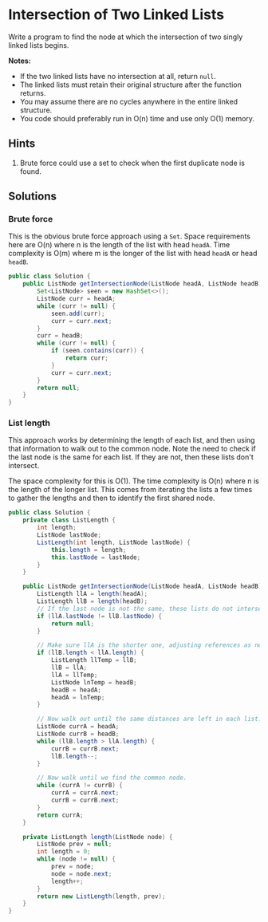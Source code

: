 # Intersection of Two Linked Lists

Write a program to find the node at which the intersection of two singly linked
lists begins.

**Notes:**

* If the two linked lists have no intersection at all, return `null`.
* The linked lists must retain their original structure after the function
  returns.
* You may assume there are no cycles anywhere in the entire linked structure.
* You code should preferably run in O(n) time and use only O(1) memory.

## Hints

1. Brute force could use a set to check when the first duplicate node is found.

## Solutions

### Brute force

This is the obvious brute force approach using a `Set`. Space requirements here
are O(n) where n is the length of the list with head `headA`. Time complexity
is O(m) where m is the longer of the list with head `headA` or head `headB`.

```java
public class Solution {
    public ListNode getIntersectionNode(ListNode headA, ListNode headB) {
        Set<ListNode> seen = new HashSet<>();
        ListNode curr = headA;
        while (curr != null) {
            seen.add(curr);
            curr = curr.next;
        }
        curr = headB;
        while (curr != null) {
            if (seen.contains(curr)) {
                return curr;
            }
            curr = curr.next;
        }
        return null;
    }
}
```

### List length

This approach works by determining the length of each list, and then using that
information to walk out to the common node. Note the need to check if the last
node is the same for each list. If they are not, then these lists don't
intersect.

The space complexity for this is O(1). The time complexity is O(n) where n is
the length of the longer list. This comes from iterating the lists a few times
to gather the lengths and then to identify the first shared node.

```java
public class Solution {
    private class ListLength {
        int length;
        ListNode lastNode;
        ListLength(int length, ListNode lastNode) {
            this.length = length;
            this.lastNode = lastNode;
        }
    }

    public ListNode getIntersectionNode(ListNode headA, ListNode headB) {
        ListLength llA = length(headA);
        ListLength llB = length(headB);
        // If the last node is not the same, these lists do not intersect.
        if (llA.lastNode != llB.lastNode) {
            return null;
        }

        // Make sure llA is the shorter one, adjusting references as necessary.
        if (llB.length < llA.length) {
            ListLength llTemp = llB;
            llB = llA;
            llA = llTemp;
            ListNode lnTemp = headB;
            headB = headA;
            headA = lnTemp;
        }

        // Now walk out until the same distances are left in each list.
        ListNode currA = headA;
        ListNode currB = headB;
        while (llB.length > llA.length) {
            currB = currB.next;
            llB.length--;
        }

        // Now walk until we find the common node.
        while (currA != currB) {
            currA = currA.next;
            currB = currB.next;
        }
        return currA;
    }

    private ListLength length(ListNode node) {
        ListNode prev = null;
        int length = 0;
        while (node != null) {
            prev = node;
            node = node.next;
            length++;
        }
        return new ListLength(length, prev);
    }
}
```
